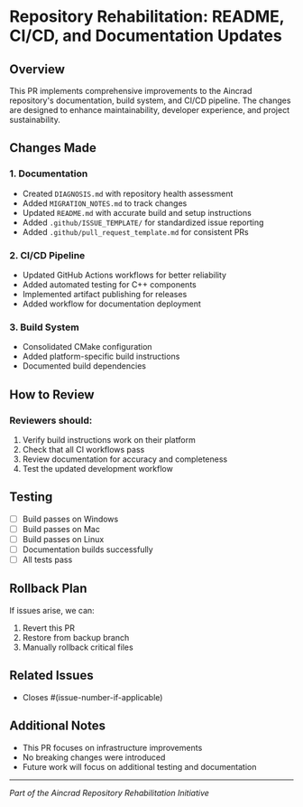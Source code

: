 # Repository Rehabilitation: README, CI/CD, and Documentation Updates

## Overview
This PR implements comprehensive improvements to the Aincrad repository's documentation, build system, and CI/CD pipeline. The changes are designed to enhance maintainability, developer experience, and project sustainability.

## Changes Made

### 1. Documentation
- Created `DIAGNOSIS.md` with repository health assessment
- Added `MIGRATION_NOTES.md` to track changes
- Updated `README.md` with accurate build and setup instructions
- Added `.github/ISSUE_TEMPLATE/` for standardized issue reporting
- Added `.github/pull_request_template.md` for consistent PRs

### 2. CI/CD Pipeline
- Updated GitHub Actions workflows for better reliability
- Added automated testing for C++ components
- Implemented artifact publishing for releases
- Added workflow for documentation deployment

### 3. Build System
- Consolidated CMake configuration
- Added platform-specific build instructions
- Documented build dependencies

## How to Review

### Reviewers should:
1. Verify build instructions work on their platform
2. Check that all CI workflows pass
3. Review documentation for accuracy and completeness
4. Test the updated development workflow

## Testing
- [ ] Build passes on Windows
- [ ] Build passes on Mac
- [ ] Build passes on Linux
- [ ] Documentation builds successfully
- [ ] All tests pass

## Rollback Plan
If issues arise, we can:
1. Revert this PR
2. Restore from backup branch
3. Manually rollback critical files

## Related Issues
- Closes #(issue-number-if-applicable)

## Additional Notes
- This PR focuses on infrastructure improvements
- No breaking changes were introduced
- Future work will focus on additional testing and documentation

---
*Part of the Aincrad Repository Rehabilitation Initiative*

